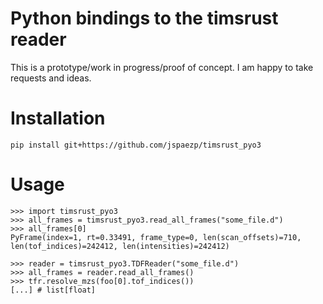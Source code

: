 
# Python bindings to the timsrust reader

This is a prototype/work in progress/proof of concept.
I am happy to take requests and ideas.

# Installation

```
pip install git+https://github.com/jspaezp/timsrust_pyo3
```

# Usage

```
>>> import timsrust_pyo3
>>> all_frames = timsrust_pyo3.read_all_frames("some_file.d")
>>> all_frames[0]
PyFrame(index=1, rt=0.33491, frame_type=0, len(scan_offsets)=710, len(tof_indices)=242412, len(intensities)=242412)

>>> reader = timsrust_pyo3.TDFReader("some_file.d")
>>> all_frames = reader.read_all_frames()
>>> tfr.resolve_mzs(foo[0].tof_indices())
[...] # list[float]
```
